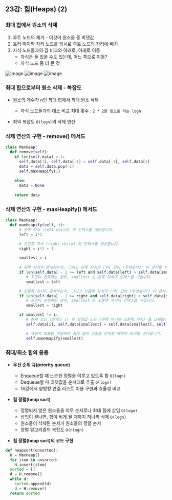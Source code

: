 ## 23강: 힙(Heaps) (2)

### 최대 힙에서 원소의 삭제
1. 루트 노드의 제거 - 이것이 원소들 중 최댓값
2. 트리 마지막 자리 노드를 임시로 루트 노드의 자리에 배치
3. 자식 노드들과의 값 비교와 아래로, 아래로 이동
    * 자식은 둘 있을 수도 있는데, 어느 쪽으로 이동? 
    * 자식 노드 중 더 큰 것

![image](https://user-images.githubusercontent.com/109029407/204581328-9938511a-76ca-4615-a998-7ec4c05d15ee.png)
![image](https://user-images.githubusercontent.com/109029407/204581507-4b04c45c-32dd-4dd0-8977-e3e8d67aa725.png)
![image](https://user-images.githubusercontent.com/109029407/204581891-17eac1fb-4808-429d-8bd3-ddec76e795be.png)


### 최대 힙으로부터 원소 삭제 - 복잡도
* 원소의 개수가 n인 최대 힙에서 최대 원소 삭제
  * 자식 노드들과의 대소 비교 최대 횟수 : `2 * 2를 밑으로 하는 logn`

* 최악 복잡도 `O(logn)`의 삭제 연산

### 삭제 연산의 구현 - remove() 메서드
```python
class MaxHeap:
  def remove(self):
    if len(self.data) > 1:
      self.data[1], self.data[-1] = self.data[-1], self.data[1]
      data = self.data.pop(-1)
      self.maxHeapify(1)
      
    else:
      data = None
      
    return data
```

### 삭제 연산의 구현 - maxHeapify() 메서드
```python
class MaxHeap:
  def maxHeapify(self, i):
      # 왼쪽 자식 (left child) 의 인덱스를 계산합니다.
      left = i*2

      # 오른쪽 자식 (right child) 의 인덱스를 계산합니다.
      right = i*2 + 1

      smallest = i
      
      # 왼쪽 자식이 존재하는지, 그리고 왼쪽 자식의 (키) 값이 (무엇보다?) 더 큰지를 판단합니다.
      if len(self.data) - 1 >= left and self.data[left] > self.data[smallest]:
         # 조건이 만족하는 경우, smallest 는 왼쪽 자식의 인덱스를 가집니다.
         smallest = left

      # 오른쪽 자식이 존재하는지, 그리고 오른쪽 자식의 (키) 값이 (무엇보다?) 더 큰지를 판단합니다.
      if len(self.data) - 1 >= right and self.data[right] > self.data[smallest]:
         # 조건이 만족하는 경우, smallest 는 오른쪽 자식의 인덱스를 가집니다.
         smallest = right

      if smallest != i:
         # 현재 노드 (인덱스 i) 와 최댓값 노드 (왼쪽 아니면 오른쪽 자식) 를 교체합니다.
         self.data[i], self.data[smallest] = self.data[smallest], self.data[i]

         # 재귀적 호출을 이용하여 최대 힙의 성질을 만족할 때까지 트리를 정리합니다.
         self.maxHeapify(smallest)
```

### 최대/최소 힙의 응용
* **우선 순위 큐(priority queue)**
  * Enqueue할 때 느슨한 정렬을 이루고 있도록 함 `O(logn)`
  * Dequeue할 때 최댓값을 순서대로 추출 `O(logn)`
  * 16강에서 양방향 연결 리스트 이용 구현과 효율성 비교

* **힙 정렬(heap sort)**
  * 정렬되지 않은 원소들을 아무 순서로나 최대 힙에 삽입 `O(logn)`
  * 삽입이 끝나면, 힙이 비게 될 때까지 하나씩 삭제 `O(logn)`
  * 원소들이 삭제된 순서가 원소들의 정렬 순서
  * 정렬 알고리즘의 복잡도 `O(nlogn)` 

* **힙 정렬(heap sort)의 코드 구현**
```python
def heapsort(unsorted):
  H = MaxHeap()
  for item in unsorted:
    H.insert(item)
  sorted = []
  d = H.remove()
  while d:
    sorted.append(d)
    d = H.remove()
  return sorted
```

